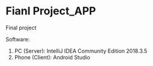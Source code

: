 # Fianl Project_APP
Final project

Software:
1. PC (Server): IntelliJ IDEA Community Edition 2018.3.5
2. Phone (Client): Android Studio

